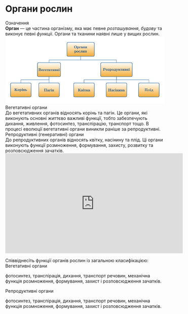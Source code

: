 # Органи рослин
<div class="eoz-wrap">
<span class="eoz">Означення</span>
<div class="eoz-text">
<b>Орган</b> — це частина органiзму, яка має певне <i>розташування</i>, 
<i>будову</i> та виконує певнi <i>функцiі</i>. Органи та тканини наявнi лише у вищих рослин.
</div>
</div>

<img src="organy.png" alt="Органи рослин"/>

<div class="ebio-wrap">
<span class="ebio">Вегетативнi органи</span>
<div class="ebio-text">
До вегетативних органів вiдносять корiнь та пагiн. Це органи, якi виконують основнi життєво важливi функцiї, тобто забезпечують дихання, живлення, фотосинтез, транспiрацiю, транспорт тощо. В процесi еволюцiї вегетативнi органи виникли ранiше за репродуктивнi.
</div>
</div>


<div class="ebio-wrap">
<span class="ebio">Репродуктивнi (генеративнi) органи</span>
<div class="ebio-text">
До репродуктивних органів вiдносять квiтку, насiнину та плiд. Цi органи виконують функцiї розмноження, формування, захисту, розвитку та розповсюдження зачаткiв.
</div>
</div>

<div class="fluidMedia">
<iframe align="center" width="560" height="315" src="https://www.youtube.com/embed/NRBuLuNPNU4" frameborder="0" allowfullscreen></iframe>
</div>
<div class="popup">
</div>


<quiz correctLabel="correct" incorrectLabel="incorrect" checkLabel="check"> 
    <question text="">
        <p>Співвіднесіть функції органів рослин із загальною класифікацією:<br/>
        Вегетативні органи</p>
        <answer correct>фотосинтез, транспірація, дихання, транспорт речовин, механічна функція</answer>
        <answer>розмноження, формування, захист і розповсюдження зачатків.</answer>
    </question>
    <question text="">
        <p>Репродуктивні органи</p>
        <answer>фотосинтез, транспірація, дихання, транспорт речовин, механічна функція</answer>
        <answer correct>розмноження, формування, захист і розповсюдження зачатків.</answer>
    </question>
</quiz>
